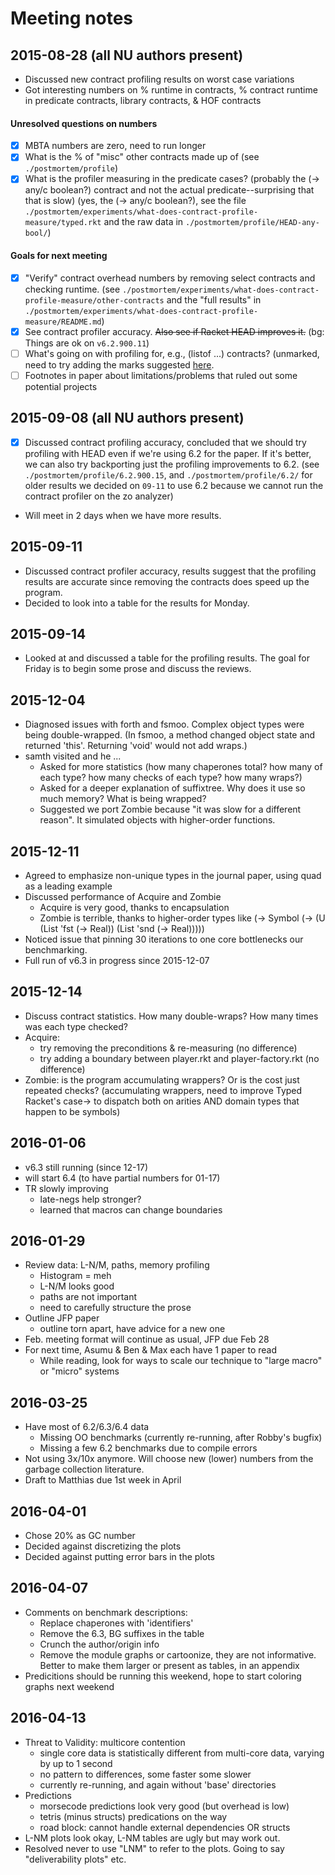 Meeting notes
=============

2015-08-28 (all NU authors present)
-----------------------------------
  * Discussed new contract profiling results on worst case variations
  * Got interesting numbers on % runtime in contracts, % contract runtime
    in predicate contracts, library contracts, & HOF contracts

####  Unresolved questions on numbers
  * [X] MBTA numbers are zero, need to run longer
  * [X] What is the % of "misc" other contracts made up of (see `./postmortem/profile`)
  * [X] What is the profiler measuring in the predicate cases?
        (probably the (-> any/c boolean?) contract and not the
         actual predicate--surprising that that is slow)
        (yes, the (-> any/c boolean?), see the file `./postmortem/experiments/what-does-contract-profile-measure/typed.rkt`
         and the raw data in `./postmortem/profile/HEAD-any-bool/`)

####  Goals for next meeting
  * [X] "Verify" contract overhead numbers by removing select contracts and
        checking runtime.
        (see `./postmortem/experiments/what-does-contract-profile-measure/other-contracts`
         and the "full results" in `./postmortem/experiments/what-does-contract-profile-measure/README.md`)
  * [X] See contract profiler accuracy.
      ~~Also see if Racket HEAD improves it.~~ (bg: Things are ok on `v6.2.900.11`)
  * [ ] What's going on with profiling for, e.g., (listof ...) contracts?
        (unmarked, need to try adding the marks suggested [here](http://github.com/nuprl/gradual-typing-performance/pull/96).
  * [ ] Footnotes in paper about limitations/problems that ruled out some
        potential projects

2015-09-08 (all NU authors present)
-----------------------------------
  * [X] Discussed contract profiling accuracy, concluded that we should try
    profiling with HEAD even if we're using 6.2 for the paper. If it's
    better, we can also try backporting just the profiling improvements to 6.2.
    (see `./postmortem/profile/6.2.900.15`, and `./postmortem/profile/6.2/` for older results
     we decided on `09-11` to use 6.2 because we cannot run the contract profiler
     on the zo analyzer)
  * Will meet in 2 days when we have more results.

2015-09-11
----------
  * Discussed contract profiler accuracy, results suggest that the
    profiling results are accurate since removing the contracts does speed
    up the program.
  * Decided to look into a table for the results for Monday.

2015-09-14
----------
  * Looked at and discussed a table for the profiling results. The goal for
    Friday is to begin some prose and discuss the reviews.

2015-12-04
----------
  * Diagnosed issues with forth and fsmoo. Complex object types were being double-wrapped.
    (In fsmoo, a method changed object state and returned 'this'. Returning 'void' would not add wraps.)
  * samth visited and he ...
    - Asked for more statistics (how many chaperones total? how many of each type? how many checks of each type? how many wraps?)
    - Asked for a deeper explanation of suffixtree. Why does it use so much memory? What is being wrapped?
    - Suggested we port Zombie because "it was slow for a different reason". It simulated objects with higher-order functions.

2015-12-11
----------
  * Agreed to emphasize non-unique types in the journal paper, using quad as a leading example
  * Discussed performance of Acquire and Zombie
    - Acquire is very good, thanks to encapsulation
    - Zombie is terrible, thanks to higher-order types like (-> Symbol (-> (U (List 'fst (-> Real)) (List 'snd (-> Real)))))
  * Noticed issue that pinning 30 iterations to one core bottlenecks our benchmarking.
  * Full run of v6.3 in progress since 2015-12-07


2015-12-14
----------
  * Discuss contract statistics. How many double-wraps? How many times was each type checked?
  * Acquire:
    - try removing the preconditions & re-measuring (no difference)
    - try adding a boundary between player.rkt and player-factory.rkt (no difference)
  * Zombie: is the program accumulating wrappers? Or is the cost just repeated checks?
    (accumulating wrappers, need to improve Typed Racket's case-> to dispatch both on
     arities AND domain types that happen to be symbols)

2016-01-06
----------
  * v6.3 still running (since 12-17)
  * will start 6.4 (to have partial numbers for 01-17)
  * TR slowly improving
    - late-negs help stronger?
    - learned that macros can change boundaries

2016-01-29
----------
  * Review data: L-N/M, paths, memory profiling
    - Histogram = meh
    - L-N/M looks good
    - paths are not important
    - need to carefully structure the prose
  * Outline JFP paper
    - outline torn apart, have advice for a new one
  * Feb. meeting format will continue as usual, JFP due Feb 28
  * For next time, Asumu & Ben & Max each have 1 paper to read
    - While reading, look for ways to scale our technique to "large macro" or "micro" systems

2016-03-25
----------
  * Have most of 6.2/6.3/6.4 data
    - Missing OO benchmarks (currently re-running, after Robby's bugfix)
    - Missing a few 6.2 benchmarks due to compile errors
  * Not using 3x/10x anymore. Will choose new (lower) numbers from the garbage collection literature.
  * Draft to Matthias due 1st week in April

2016-04-01
----------
  * Chose 20% as GC number
  * Decided against discretizing the plots
  * Decided against putting error bars in the plots

2016-04-07
----------
  * Comments on benchmark descriptions:
    - Replace chaperones with 'identifiers'
    - Remove the 6.3, BG suffixes in the table
    - Crunch the author/origin info
    - Remove the module graphs or cartoonize, they are not informative.
      Better to make them larger or present as tables, in an appendix
  * Predicitions should be running this weekend, hope to start coloring
    graphs next weekend

2016-04-13
----------
  * Threat to Validity: multicore contention
    - single core data is statistically different from multi-core data, varying by up to 1 second
    - no pattern to differences, some faster some slower
    - currently re-running, and again without 'base' directories
  * Predictions
    - morsecode predictions look very good (but overhead is low)
    - tetris (minus structs) predications on the way
    - road block: cannot handle external dependencies OR structs
  * L-NM plots look okay, L-NM tables are ugly but may work out.
  * Resolved never to use "LNM" to refer to the plots. Going to say "deliverability plots" etc.

